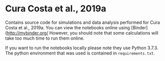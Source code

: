 # Cura Costa et al., 2019a
Contains source code for simulations and data analysis performed for Cura Costa et al., 2019a. You can view the notebooks online using [Binder](http://mybinder.org/ 
However, you should note that some calculations will take too much time to run them online. 

If you want to run the notebooks locally please note they use Python 3.7.3. The python environment that was used is contained in `requirements.txt`. 
